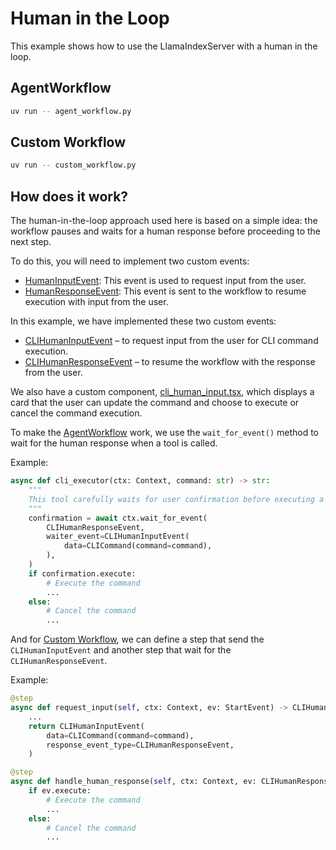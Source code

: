 # Human in the Loop

This example shows how to use the LlamaIndexServer with a human in the loop.

## AgentWorkflow

```bash
uv run -- agent_workflow.py
```

## Custom Workflow

```bash
uv run -- custom_workflow.py
```

## How does it work?
The human-in-the-loop approach used here is based on a simple idea: the workflow pauses and waits for a human response before proceeding to the next step.

To do this, you will need to implement two custom events: 
+ [HumanInputEvent](../../llama_index/server/api/models.py#L225): This event is used to request input from the user.
+ [HumanResponseEvent](../../llama_index/server/api/models.py#L258): This event is sent to the workflow to resume execution with input from the user.

In this example, we have implemented these two custom events:  

- [CLIHumanInputEvent](events.py#L20) – to request input from the user for CLI command execution.
- [CLIHumanResponseEvent](events.py#L8) – to resume the workflow with the response from the user.

We also have a custom component, [cli_human_input.tsx](./components/cli_human_input.tsx), which displays a card that the user can update the command and choose to execute or cancel the command execution.

To make the [AgentWorkflow](agent_workflow.py) work, we use the `wait_for_event()` method to wait for the human response when a tool is called.

Example:
```python
async def cli_executor(ctx: Context, command: str) -> str:
    """
    This tool carefully waits for user confirmation before executing a command.
    """
    confirmation = await ctx.wait_for_event(
        CLIHumanResponseEvent,
        waiter_event=CLIHumanInputEvent(
            data=CLICommand(command=command),
        ),
    )
    if confirmation.execute:
        # Execute the command
        ...
    else:
        # Cancel the command
        ...

```

And for [Custom Workflow](custom_workflow.py), we can define a step that send the `CLIHumanInputEvent` and another step that wait for the `CLIHumanResponseEvent`.

Example:
```python
@step
async def request_input(self, ctx: Context, ev: StartEvent) -> CLIHumanInputEvent:
    ...
    return CLIHumanInputEvent(
        data=CLICommand(command=command),
        response_event_type=CLIHumanResponseEvent,
    )

@step
async def handle_human_response(self, ctx: Context, ev: CLIHumanResponseEvent) -> StopEvent:
    if ev.execute:
        # Execute the command
        ...
    else:
        # Cancel the command
        ...
```